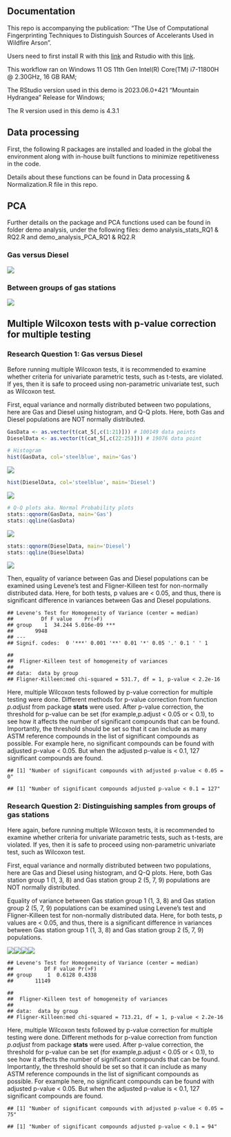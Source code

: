 ## Documentation

This repo is accompanying the publication: “The Use of Computational
Fingerprinting Techniques to Distinguish Sources of Accelerants Used in
Wildfire Arson”.

Users need to first install R with this
[link](https://cran.r-project.org/mirrors.html) and Rstudio with this
[link](https://posit.co/download/rstudio-desktop/).

This workflow ran on Windows 11 OS 11th Gen Intel(R) Core(TM) i7-11800H
@ 2.30GHz, 16 GB RAM;

The RStudio version used in this demo is 2023.06.0+421 “Mountain
Hydrangea” Release for Windows;

The R version used in this demo is 4.3.1

## Data processing

First, the following R packages are installed and loaded in the global
the environment along with in-house built functions to minimize
repetitiveness in the code.

Details about these functions can be found in Data processing & Normalization.R file in
this repo.

## PCA

Further details on the package and PCA functions used can be found in folder demo analysis, under the following files: demo analysis_stats_RQ1 & RQ2.R and demo_analysis_PCA_RQ1 & RQ2.R 

### Gas versus Diesel

![](figure-markdown_github/unnamed-chunk-4-1.png)

### Between groups of gas stations

![](figure-markdown_github/unnamed-chunk-5-1.png)

## Multiple Wilcoxon tests with p-value correction for multiple testing

### Research Question 1: Gas versus Diesel

Before running multiple Wilcoxon tests, it is recommended to examine
whether criteria for univariate parametric tests, such as t-tests, are
violated. If yes, then it is safe to proceed using non-parametric
univariate test, such as Wilcoxon test.

First, equal variance and normally distributed between two populations,
here are Gas and Diesel using histogram, and Q-Q plots. Here, both Gas and
Diesel populations are NOT normally distributed.

``` r
GasData <- as.vector(t(cat_5[,c(1:21)])) # 100149 data points
DieselData <- as.vector(t(cat_5[,c(22:25)])) # 19076 data point

# Histogram
hist(GasData, col='steelblue', main='Gas')
```

![](figure-markdown_github/unnamed-chunk-7-1.png)

``` r
hist(DieselData, col='steelblue', main='Diesel')
```

![](figure-markdown_github/unnamed-chunk-7-2.png)

``` r
# Q-Q plots aka. Normal Probability plots
stats::qqnorm(GasData, main='Gas')
stats::qqline(GasData)
```

![](figure-markdown_github/unnamed-chunk-7-3.png)

``` r
stats::qqnorm(DieselData, main='Diesel')
stats::qqline(DieselData)
```

![](figure-markdown_github/unnamed-chunk-7-4.png)

Then, equality of variance between Gas and Diesel populations can be
examined using Levene’s test and Fligner-Killeen test for non-normally
distributed data. Here, for both tests, p values are \< 0.05, and thus,
there is significant difference in variances between Gas and Diesel
populations.

    ## Levene's Test for Homogeneity of Variance (center = median)
    ##         Df F value    Pr(>F)    
    ## group    1  34.244 5.016e-09 ***
    ##       9948                      
    ## ---
    ## Signif. codes:  0 '***' 0.001 '**' 0.01 '*' 0.05 '.' 0.1 ' ' 1

    ## 
    ##  Fligner-Killeen test of homogeneity of variances
    ## 
    ## data:  data by group
    ## Fligner-Killeen:med chi-squared = 531.7, df = 1, p-value < 2.2e-16

Here, multiple Wilcoxon tests followed by p-value correction for
multiple testing were done. Different methods for p-value correction from
function *p.adjust* from package **stats** were used. After p-value
correction, the threshold for p-value can be set (for example,p.adjust
\< 0.05 or \< 0.1), to see how it affects the number of significant
compounds that can be found. Importantly, the threshold should be set so
that it can include as many ASTM reference compounds in the list of
significant compounds as possible. For example here, no significant
compounds can be found with adjusted p-value \< 0.05. But when the adjusted
p-value is \< 0.1, 127 significant compounds are found.

    ## [1] "Number of significant compounds with adjusted p-value < 0.05 = 0"

    ## [1] "Number of significant compounds adjusted p-value < 0.1 = 127"

### Research Question 2: Distinguishing samples from groups of gas stations

Here again, before running multiple Wilcoxon tests, it is recommended to
examine whether criteria for univariate parametric tests, such as t-tests,
are violated. If yes, then it is safe to proceed using non-parametric
univariate test, such as Wilcoxon test.

First, equal variance and normally distributed between two populations,
here are Gas and Diesel using histogram, and Q-Q plots. Here, both Gas
station group 1 (1, 3, 8) and Gas station group 2 (5, 7, 9) populations
are NOT normally distributed.

Equality of variance between Gas station group 1 (1, 3, 8) and Gas
station group 2 (5, 7, 9) populations can be examined using Levene’s
test and Fligner-Killeen test for non-normally distributed data. Here,
for both tests, p values are \< 0.05, and thus, there is a significant
difference in variances between Gas station group 1 (1, 3, 8) and Gas
station group 2 (5, 7, 9) populations.

![](figure-markdown_github/unnamed-chunk-11-1.png)![](figure-markdown_github/unnamed-chunk-11-2.png)![](figure-markdown_github/unnamed-chunk-11-3.png)![](figure-markdown_github/unnamed-chunk-11-4.png)

    ## Levene's Test for Homogeneity of Variance (center = median)
    ##          Df F value Pr(>F)
    ## group     1  0.6128 0.4338
    ##       11149

    ## 
    ##  Fligner-Killeen test of homogeneity of variances
    ## 
    ## data:  data by group
    ## Fligner-Killeen:med chi-squared = 713.21, df = 1, p-value < 2.2e-16

Here, multiple Wilcoxon tests followed by p-value correction for
multiple testing were done. Different methods for p-value correction from
function *p.adjust* from package **stats** were used. After p-value
correction, the threshold for p-value can be set (for example,p.adjust
\< 0.05 or \< 0.1), to see how it affects the number of significant
compounds that can be found. Importantly, the threshold should be set so
that it can include as many ASTM reference compounds in the list of
significant compounds as possible. For example here, no significant
compounds can be found with adjusted p-value \< 0.05. But when the adjusted
p-value is \< 0.1, 127 significant compounds are found.

    ## [1] "Number of significant compounds with adjusted p-value < 0.05 = 75"

    ## [1] "Number of significant compounds adjusted p-value < 0.1 = 94"

